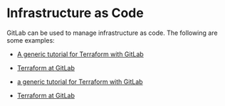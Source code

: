 # Infrastructure as Code

GitLab can be used to manage infrastructure as code. The following are some examples:

- [A generic tutorial for Terraform with GitLab](https://medium.com/@timhberry/terraform-pipelines-in-gitlab-415b9d842596)
- [Terraform at GitLab](https://about.gitlab.com/blog/2019/11/12/gitops-part-2/)

- [a generic tutorial for Terraform with GitLab](https://medium.com/@timhberry/terraform-pipelines-in-gitlab-415b9d842596)
- [Terraform at GitLab](https://about.gitlab.com/blog/2019/11/12/gitops-part-2/)

